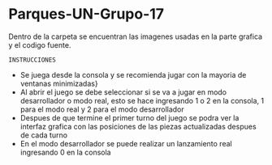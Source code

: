 # Parques-UN-Grupo-17

Dentro de la carpeta se encuentran las imagenes usadas en la parte grafica y el codigo fuente.

    INSTRUCCIONES

- Se juega desde la consola y se recomienda jugar con la mayoria de ventanas minimizadas}
- Al abrir el juego se debe seleccionar si se va a jugar en modo desarrollador o modo real, esto se hace ingresando 1 o 2 en la consola, 1 para el modo real y 2 para el modo desarrollador
- Despues de que termine el primer turno del juego se podra ver la interfaz grafica con las posiciones de las piezas actualizadas despues de cada turno
- En el modo desarrollador se puede realizar un lanzamiento real ingresando 0 en la consola
